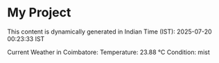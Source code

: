 # My Project

This content is dynamically generated in Indian Time (IST): 2025-07-20 00:23:33 IST


Current Weather in Coimbatore:
Temperature: 23.88 °C
Condition: mist
